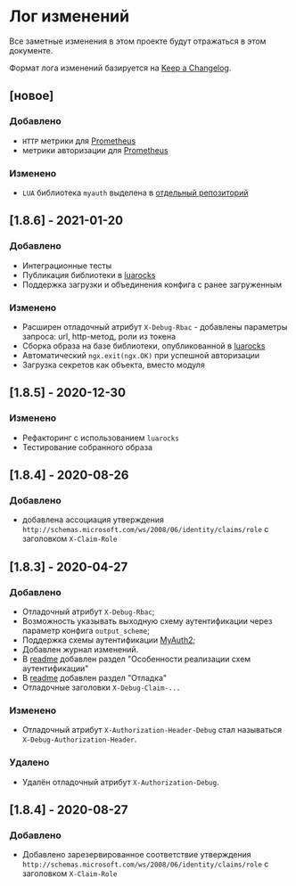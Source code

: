 # Лог изменений

Все заметные изменения в этом проекте будут отражаться в этом документе.

Формат лога изменений базируется на [Keep a Changelog](https://keepachangelog.com/en/1.0.0/).

## [новое]

### Добавлено

* `HTTP` метрики для [Prometheus](http://prometheus.io/)
* метрики авторизации для [Prometheus](http://prometheus.io/)

### Изменено

* `LUA` библиотека `myauth` выделена в [отдельный репозиторий](https://github.com/ozzy-ext-myauth/myauth-lua) 

## [1.8.6] - 2021-01-20

### Добавлено

* Интеграционные тесты
* Публикация библиотеки в [luarocks](https://luarocks.org/modules/ozzy-ext/myauth)
* Поддержка загрузки и объединения конфига с ранее загруженным 

### Изменено

* Расширен отладочный атрибут `X-Debug-Rbac` - добавлены параметры запроса: url, http-метод, роли из токена
* Сборка образа на базе библиотеки, опубликованной в [luarocks](https://luarocks.org/) 
* Автоматический `ngx.exit(ngx.OK)` при успешной авторизации
* Загрузка секретов как объекта, вместо модуля

## [1.8.5] - 2020-12-30

### Изменено

* Рефакторинг с использованием `luarocks`
* Тестирование собранного образа 

## [1.8.4] - 2020-08-26

### Добавлено 

* добавлена ассоциация утверждения `http://schemas.microsoft.com/ws/2008/06/identity/claims/role` с заголовком `X-Claim-Role`

## [1.8.3] - 2020-04-27

### Добавлено 

- Отладочный атрибут `X-Debug-Rbac`;
- Возможность указывать выходную схему аутентификации через параметр конфига `output_scheme`;
- Поддержка схемы аутентификации [MyAuth2](https://github.com/ozzy-ext-myauth/specification/blob/master/v2/myauth-authentication-2.md);
- Добавлен журнал изменений.
- В [readme](./readme.md) добавлен раздел "Особенности реализации схем аутентификации"
- В [readme](./readme.md) добавлен раздел "Отладка"
- Отладочные заголовки `X-Debug-Claim-...`

### Изменено

- Отладочный атрибут `X-Authorization-Header-Debug` стал называться `X-Debug-Authorization-Header`.

### Удалено

- Удалён отладочный атрибут `X-Authorization-Debug`.

## [1.8.4] - 2020-08-27

### Добавлено

* Добавлено зарезервированное соответствие утверждения `http://schemas.microsoft.com/ws/2008/06/identity/claims/role` с заголовком `X-Claim-Role`